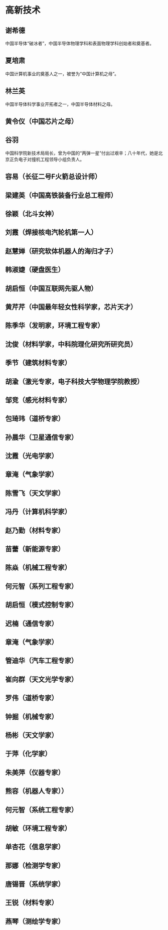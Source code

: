 # 高新技术

## 谢希德

中国半导体“破冰者”，中国半导体物理学科和表面物理学科创始者和奠基者。

## 夏培肃

中国计算机事业的奠基人之一，被誉为“中国计算机之母”。

## 林兰英

中国半导体科学事业开拓者之一，中国半导体材料之母。

## 黄令仪（中国芯片之母）

## 谷羽

中国科学院新技术局局长，曾为中国的“两弹一星”付出过艰辛；八十年代，她是北京正负电子对撞机工程领导小组负责人。

## 容易（长征二号F火箭总设计师）

## 梁建英（中国高铁装备行业总工程师）

## 徐颖（北斗女神）

## 刘霞（焊接核电汽轮机第一人）

## 赵慧婵（研究软体机器人的海归才子）

## 韩淑婕（硬盘医生）

## 胡启恒（中国互联网先驱人物）

## 黄芹芹（中国最年轻女性科学家，芯片天才）

## 陈季华（发明家，环境工程专家）

## 沈俊（材料学家，中科院理化研究所研究员）

## 季节（建筑材料专家）

## 胡渝（激光专家，电子科技大学物理学院教授）

## 邹竞（感光材料专家）

## 包琦玮（道桥专家）

## 孙晨华（卫星通信专家）

## 沈霞（光电学家）

## 章淹（气象学家）

## 陈雪飞（天文学家）

## 冯丹（计算机科学家）

## 赵乃勤（材料专家）

## 苗蕾（新能源专家）

## 陈焱（机械工程专家）

## 何元智（系列工程专家）

## 胡启恒（模式控制专家）

## 迟楠（通信专家）

## 章淹（气象学家）

## 管迪华（汽车工程专家）

## 崔向群（天文光学专家）

## 罗伟（道桥专家）

## 钟掘（机械专家）

## 杨彬（天文学家）

## 于萍（化学家）

## 朱美萍（仪器专家）

## 熊容（机器人专家））

## 何元智（系统工程专家）

## 胡敏（环境工程专家）

## 单杏花（信息学家）

## 那娜（检测学专家）

## 唐锡晋（系统学家）

## 王锐（材料专家）

## 燕琴（测绘学专家）
